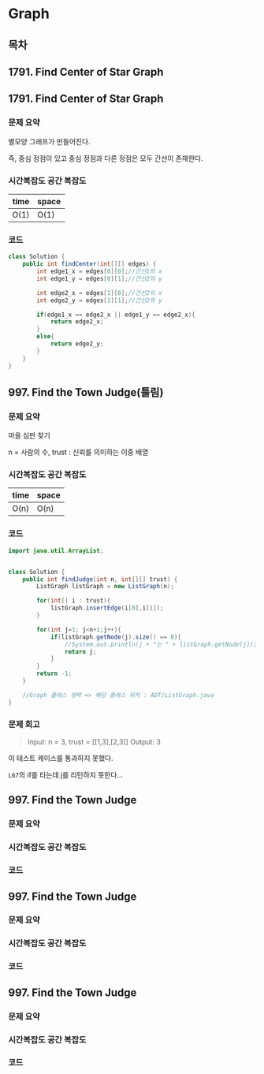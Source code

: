 # Graph

## 목차
## 1791. Find Center of Star Graph


## 1791. Find Center of Star Graph
### 문제 요약
별모양 그래프가 만들어진다.

즉, 중심 정점이 있고 중심 정점과 다른 정점은 모두 간선이 존재한다.


### 시간복잡도 공간 복잡도
| time | space |
|------|-------|
| O(1) | O(1)  |


### 코드
```java
class Solution {
    public int findCenter(int[][] edges) {
        int edge1_x = edges[0][0];//간선1의 x
        int edge1_y = edges[0][1];//간선2의 y

        int edge2_x = edges[1][0];//간선2의 x
        int edge2_y = edges[1][1];//간선2의 y

        if(edge1_x == edge2_x || edge1_y == edge2_x){
            return edge2_x;
        }
        else{
            return edge2_y;
        }
    }
}
```

## 997. Find the Town Judge(틀림)
### 문제 요약
마을 심판 찾기

n = 사람의 수, trust : 신뢰를 의미하는 이중 배열


### 시간복잡도 공간 복잡도
| time | space |
|------|-------|
| O(n) | O(n)  |


### 코드
```java
import java.util.ArrayList;


class Solution {
    public int findJudge(int n, int[][] trust) {
        ListGraph listGraph = new ListGraph(n);

        for(int[] i : trust){
            listGraph.insertEdge(i[0],i[1]);
        }

        for(int j=1; j<n+1;j++){
            if(listGraph.getNode(j).size() == 0){
                //System.out.println(j + "는 " + listGraph.getNode(j));
                return j;
            }
        }
        return -1;
    }

    //Graph 클래스 생략 => 해당 클래스 위치 : ADT/ListGraph.java
}
```

### 문제 회고
> Input: n = 3, trust = [[1,3],[2,3]]
> Output: 3

이 테스트 케이스를 통과하지 못했다.

`L67`의 if를 타는데 j를 리턴하지 못한다...




## 997. Find the Town Judge
### 문제 요약
### 시간복잡도 공간 복잡도
### 코드








## 997. Find the Town Judge
### 문제 요약
### 시간복잡도 공간 복잡도
### 코드






## 997. Find the Town Judge
### 문제 요약
### 시간복잡도 공간 복잡도
### 코드
